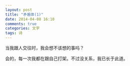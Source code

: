 ```yaml
---
layout: post
title: "矛盾体(1)"
date: 2014-04-08 16:10
comments: true
categories: 文字
tags: 诗
---
```

当我跟人交往时，我会想不该想的事吗？

会的，每一次我都在跟自己打架。不过没关系，我已长于此道。
